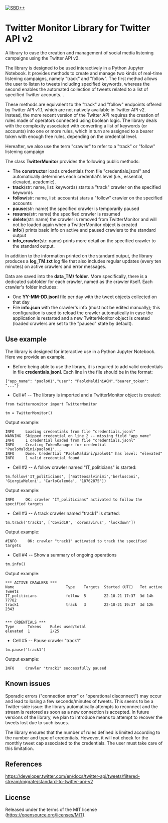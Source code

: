 [![SBD++](https://img.shields.io/badge/Available%20on-SoBigData%2B%2B-green)](https://sobigdata.d4science.org/group/sobigdata-gateway/explore?siteId=20371853)

Twitter Monitor Library for Twitter API v2
=========================================================
A library to ease the creation and management of social media listening campaigns using the Twitter API v2. 

The library is designed to be used interactively in a Python Jupyter Notebook. It provides methods to create and manage two kinds of real-time listening campaigns, namely "track" and "follow". The first method allows the user to listen to tweets including specified keywords, whereas the second enables the automated collection of tweets related to a list of specified Twitter accounts. .

These methods are equivalent to the "track" and "follow" endpoints offered by Twitter API v1.1, which are not natively available in Twitter API v2. Instead, the more recent version of the Twitter API requires the creation of rules made of operators connected using boolean logic. The library deals with the complexity associated with converting a list of keywords (or accounts) into one or more rules, which in turn are assigned to a bearer token with enough free rules, depending on the credential level.

Hereafter, we also use the term "crawler" to refer to a "track" or "follow" listening campaign

The class **TwitterMonitor** provides the following public methods:
* The **constructor** loads credentials from file "credentials.jsonl" and automatically determines each credential's level (i.e., essential, elevated, academic).
* **track**(str: name, list: keywords)  starts a "track" crawler on the specified keywords
* **follow**(str: name, list: accounts) stars a "follow" crawler on the specified accounts
* **pause**(str: name) the specified crawler is temporarily paused
* **resume**(str: name) the specified crawler is resumed
* **delete**(str: name) the crawler is removed from TwitterMonitor and will not be loaded again when a TwitterMonitor object is created
* **info**() prints basic info on active and paused crawlers to the standard output
* **info_crawler**(str: name) prints more detail on the specified crawler to the standard output.

In addition to the information printed on the standard output, the library produces a **log_TM.txt** log file that also includes regular updates (every ten minutes) on active crawlers and error messages.

Data are saved into the **data_TM/ folder**. More specifically, there is a dedicated subfolder for each crawler, named as the crawler itself. Each crawler's folder includes:
* One **YY-MM-DD.jsonl** file per day with the tweet objects collected on that day
* File **info.json** with the crawler's info (must not be edited manually); this configuration is used to reload the crawler automatically in case the application is restarted and a new TwitterMonitor object is created (loaded crawlers are set to the "paused" state by default).



Use example
------------------------------------------------

The library is designed for interactive use in a Python Jupyter Notebook. Here we provide an example. 

* Before being able to use the library, it is required to add valid credentials in file **credentials.jsonl**. Each line in the file should be in the format:
```
{"app_name": "paolo01","user": "PaoloMaldiniACM","bearer_token": "..."}
```

* Cell #1 -- The library is imported and a TwitterMonitor object is created:
```
from twittermonitor import TwitterMonitor

tm = TwitterMonitor()
```

Output example:
```
INFO     Loading credentials from file "credentials.jsonl"
WARNING  Skipped credential on line 2 -- missing field "app_name"
INFO     1 credential loaded from file "credentials.jsonl"
INFO     Creating TokenManager for credential "PaoloMaldini/paolo01"...
INFO     Done. Credential "PaoloMaldini/paolo01" has level: "elevated"
INFO     1 valid credential found
```

* Cell #2 -- A follow crawler named "IT_politicians" is started:
```
tm.follow('IT_politicians', ['matteosalvinimi','berlusconi', 'GiorgiaMeloni', 'CarloCalenda', '18762875'])
```

Output example:
```
INFO     OK: crawler "IT_politicians" activated to follow the specified targets
```

* Cell #3 -- A track crawler named "track1" is started:
```
tm.track('track1', ['Covid19', 'coronavirus', 'lockdown'])
```

Output example:
```
#INFO     OK: crawler "track1" activated to track the specified targets
```

* Cell #4 -- Show a summary of ongoing operations
```
tm.info()
```

Output example:
```
*** ACTIVE CRAWLERS ***
Name                       Type    Targets  Started (UTC)   Tot active  Tweets
IT_politicians             follow  5        22-10-21 17:37  3d 14h      77782
track1                     track   3        22-10-21 19:37  3d 12h      2343


*** CRDENTIALS ***
Type      Tokens    Rules used/total
elevated  1         2/25
```

* Cell #5 -- Pause crawler "track1"
```
tm.pause('track1')
```

Output example:
```
INFO     Crawler "track1" successfully paused
```

Known issues
------------------------------------------------

Sporadic errors ("connection error" or "operational disconnect") may occur and lead to losing a few seconds/minutes of tweets. This seems to be a Twitter-side issue: the library automatically attempts to reconnect and the stream is restored as soon as a new connection is accepted. In future versions of the library, we plan to introduce means to attempt to recover the tweets lost due to such issues.

The library ensures that the number of rules defined is limited according to the number and type of credentials. However, it will not check for the monthly tweet cap associated to the credentials. The user must take care of this limitation.


References
-------------------------------------------------
https://developer.twitter.com/en/docs/twitter-api/tweets/filtered-stream/migrate/standard-to-twitter-api-v2


License
-------------------------------------------------
Released under the terms of the MIT license (https://opensource.org/licenses/MIT).


